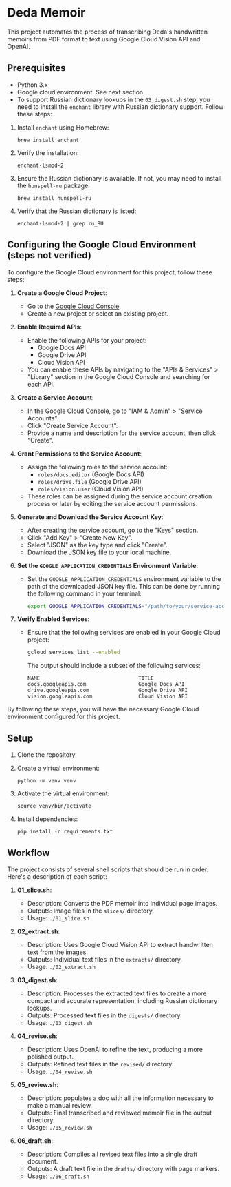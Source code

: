 # Deda Memoir

This project automates the process of transcribing Deda's handwritten memoirs from PDF format to text using Google Cloud Vision API and OpenAI.

## Prerequisites

- Python 3.x
- Google cloud environment. See next section
- To support Russian dictionary lookups in the `03_digest.sh` step, you need to install the `enchant` library with Russian dictionary support. Follow these steps:

1. Install `enchant` using Homebrew:
   ```
   brew install enchant
   ```

2. Verify the installation:
   ```
   enchant-lsmod-2
   ```

3. Ensure the Russian dictionary is available. If not, you may need to install the `hunspell-ru` package:
   ```
   brew install hunspell-ru
   ```

4. Verify that the Russian dictionary is listed:
   ```
   enchant-lsmod-2 | grep ru_RU
   ```

## Configuring the Google Cloud Environment (steps not verified)

To configure the Google Cloud environment for this project, follow these steps:

1. **Create a Google Cloud Project**:
   - Go to the [Google Cloud Console](https://console.cloud.google.com/).
   - Create a new project or select an existing project.

2. **Enable Required APIs**:
   - Enable the following APIs for your project:
     - Google Docs API
     - Google Drive API
     - Cloud Vision API
   - You can enable these APIs by navigating to the "APIs & Services" > "Library" section in the Google Cloud Console and searching for each API.

3. **Create a Service Account**:
   - In the Google Cloud Console, go to "IAM & Admin" > "Service Accounts".
   - Click "Create Service Account".
   - Provide a name and description for the service account, then click "Create".

4. **Grant Permissions to the Service Account**:
   - Assign the following roles to the service account:
     - `roles/docs.editor` (Google Docs API)
     - `roles/drive.file` (Google Drive API)
     - `roles/vision.user` (Cloud Vision API)
   - These roles can be assigned during the service account creation process or later by editing the service account permissions.

5. **Generate and Download the Service Account Key**:
   - After creating the service account, go to the "Keys" section.
   - Click "Add Key" > "Create New Key".
   - Select "JSON" as the key type and click "Create".
   - Download the JSON key file to your local machine.

6. **Set the `GOOGLE_APPLICATION_CREDENTIALS` Environment Variable**:
   - Set the `GOOGLE_APPLICATION_CREDENTIALS` environment variable to the path of the downloaded JSON key file. This can be done by running the following command in your terminal:
     ```sh
     export GOOGLE_APPLICATION_CREDENTIALS="/path/to/your/service-account-file.json"
     ```

7. **Verify Enabled Services**:
   - Ensure that the following services are enabled in your Google Cloud project:
     ```sh
     gcloud services list --enabled
     ```
     The output should include a subset of the following services:
     ```
     NAME                                TITLE
     docs.googleapis.com                 Google Docs API
     drive.googleapis.com                Google Drive API
     vision.googleapis.com               Cloud Vision API
     ```

By following these steps, you will have the necessary Google Cloud environment configured for this project.

## Setup

1. Clone the repository
2. Create a virtual environment:
   ```
   python -m venv venv
   ```
3. Activate the virtual environment:
    ```
    source venv/bin/activate
    ```

4. Install dependencies:
    ```
    pip install -r requirements.txt
    ```

## Workflow

The project consists of several shell scripts that should be run in order. Here's a description of each script:

1. **01_slice.sh**:
   - Description: Converts the PDF memoir into individual page images.
   - Outputs: Image files in the `slices/` directory.
   - Usage: `./01_slice.sh`

2. **02_extract.sh**:
   - Description: Uses Google Cloud Vision API to extract handwritten text from the images.
   - Outputs: Individual text files in the `extracts/` directory.
   - Usage: `./02_extract.sh`

3. **03_digest.sh**:
   - Description: Processes the extracted text files to create a more compact and accurate representation, including Russian dictionary lookups.
   - Outputs: Processed text files in the `digests/` directory.
   - Usage: `./03_digest.sh`

4. **04_revise.sh**:
   - Description: Uses OpenAI to refine the text, producing a more polished output.
   - Outputs: Refined text files in the `revised/` directory.
   - Usage: `./04_revise.sh`

5. **05_review.sh**:
   - Description: populates a doc with all the information necessary to make a manual review.
   - Outputs: Final transcribed and reviewed memoir file in the output directory.
   - Usage: `./05_review.sh`

6. **06_draft.sh**:
   - Description: Compiles all revised text files into a single draft document.
   - Outputs: A draft text file in the `drafts/` directory with page markers.
   - Usage: `./06_draft.sh`




